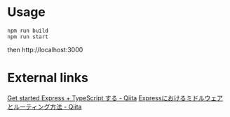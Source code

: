 # Usage
```
npm run build
npm run start
```
then
http://localhost:3000

# External links
[Get started Express + TypeScript する - Qiita](https://qiita.com/IgnorantCoder/items/c9b79dbab8c1a34b769f)
[Expressにおけるミドルウェアとルーティング方法 - Qiita](https://qiita.com/kamihork/items/9707461bcb2ec8346c9b)